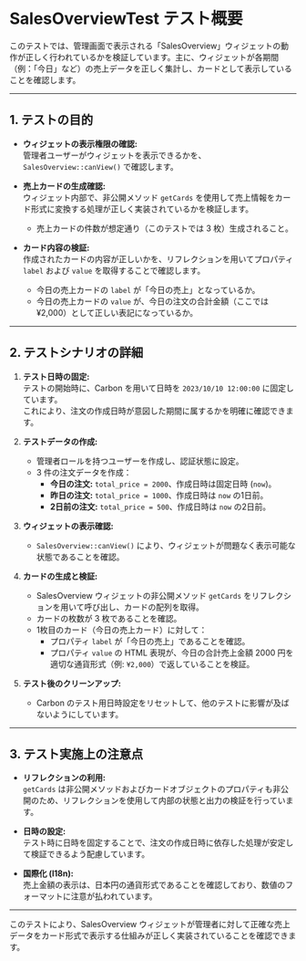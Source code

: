 # SalesOverviewTest テスト概要

このテストでは、管理画面で表示される「SalesOverview」ウィジェットの動作が正しく行われているかを検証しています。主に、ウィジェットが各期間（例：「今日」など）の売上データを正しく集計し、カードとして表示していることを確認します。

---

## 1. テストの目的

- **ウィジェットの表示権限の確認:**  
  管理者ユーザーがウィジェットを表示できるかを、`SalesOverview::canView()` で確認します。

- **売上カードの生成確認:**  
  ウィジェット内部で、非公開メソッド `getCards` を使用して売上情報をカード形式に変換する処理が正しく実装されているかを検証します。
  - 売上カードの件数が想定通り（このテストでは 3 枚）生成されること。
  
- **カード内容の検証:**  
  作成されたカードの内容が正しいかを、リフレクションを用いてプロパティ `label` および `value` を取得することで確認します。
  - 今日の売上カードの `label` が「今日の売上」となっているか。
  - 今日の売上カードの `value` が、今日の注文の合計金額（ここでは¥2,000）として正しい表記になっているか。

---

## 2. テストシナリオの詳細

1. **テスト日時の固定:**  
   テストの開始時に、Carbon を用いて日時を `2023/10/10 12:00:00` に固定しています。  
   これにより、注文の作成日時が意図した期間に属するかを明確に確認できます。

2. **テストデータの作成:**  
   - 管理者ロールを持つユーザーを作成し、認証状態に設定。
   - 3 件の注文データを作成：
     - **今日の注文:** `total_price = 2000`、作成日時は固定日時 (`now`)。
     - **昨日の注文:** `total_price = 1000`、作成日時は `now` の1日前。
     - **2日前の注文:** `total_price = 500`、作成日時は `now` の2日前。

3. **ウィジェットの表示確認:**  
   - `SalesOverview::canView()` により、ウィジェットが問題なく表示可能な状態であることを確認。

4. **カードの生成と検証:**  
   - SalesOverview ウィジェットの非公開メソッド `getCards` をリフレクションを用いて呼び出し、カードの配列を取得。
   - カードの枚数が 3 枚であることを確認。
   - 1枚目のカード（今日の売上カード）に対して：
     - プロパティ `label` が「今日の売上」であることを確認。
     - プロパティ `value` の HTML 表現が、今日の合計売上金額 2000 円を適切な通貨形式（例: `¥2,000`）で返していることを検証。

5. **テスト後のクリーンアップ:**  
   - Carbon のテスト用日時設定をリセットして、他のテストに影響が及ばないようにしています。

---

## 3. テスト実施上の注意点

- **リフレクションの利用:**  
  `getCards` は非公開メソッドおよびカードオブジェクトのプロパティも非公開のため、リフレクションを使用して内部の状態と出力の検証を行っています。

- **日時の設定:**  
  テスト時に日時を固定することで、注文の作成日時に依存した処理が安定して検証できるよう配慮しています。

- **国際化 (I18n):**  
  売上金額の表示は、日本円の通貨形式であることを確認しており、数値のフォーマットに注意が払われています。

---

このテストにより、SalesOverview ウィジェットが管理者に対して正確な売上データをカード形式で表示する仕組みが正しく実装されていることを確認できます。

